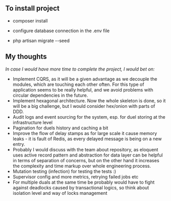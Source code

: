 ## To install project

- composer install

- configure database connection in the .env file

- php artisan migrate --seed

## My thoughts

*In case I would have more time to complete the project, I would bet on:*

- Implement CQRS, as it will be a given advantage as we decouple the modules, which are touching each other often.
For this type of application seems to be really helpful, and we avoid problems with circular dependencies in the future.
- Implement hexagonal architecture. Now the whole skeleton is done, so it will be a big challenge, but I would consider
hex/onion with parts of DDD.
- Audit logs and event sourcing for the system, esp. for duel storing at the infrastructure level
- Pagination for duels history and caching a bit
- Improve the flow of delay stamps as for large scale it cause memory leaks - it is fault of Redis, as every
delayed message is being on a new entry.
- Probably I would discuss with the team about repository, as eloquent uses active record pattern and 
abstraction for data layer can be helpful in terms of separation of concerns, but on the other hand it increases the complexity and time markup over
whole engineering process.
- Mutation testing (infection) for testing the tests :)
- Supervisor config and more metrics, retrying failed jobs etc
- For multiple duals at the same time be probably would have to fight against deadlocks caused by transactional logics,
so think about isolation level and way of locks management
